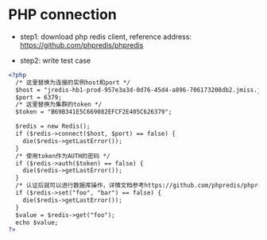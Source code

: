 # PHP connection
- step1: download php redis client, reference address: https://github.com/phpredis/phpredis

- step2: write test case
```xml
<?php
  /* 这里替换为连接的实例host和port */
  $host = "jredis-hb1-prod-957e3a3d-0d76-45d4-a896-706173208db2.jmiss.jcloud.com";
  $port = 6379;
  /* 这里替换为集群的token */
  $token = "B69B341E5C669082EFCF2E405C626379";

  $redis = new Redis();
  if ($redis->connect($host, $port) == false) {
    die($redis->getLastError());
  }
  /* 使用token作为AUTH的密码 */
  if ($redis->auth($token) == false) {
    die($redis->getLastError());
  }
  /* 认证后就可以进行数据库操作，详情文档参考https://github.com/phpredis/phpredis */
  if ($redis->set("foo", "bar") == false) {
    die($redis->getLastError());
  }
  $value = $redis->get("foo");
  echo $value;
?>
```
